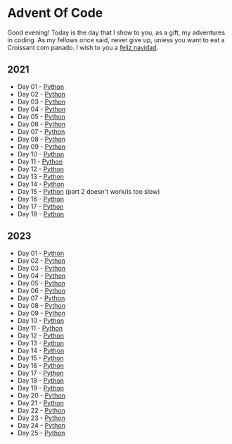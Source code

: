 # Advent Of Code

Good evening! Today is the day that I show to you, as a gift, my adventures in coding. As my fellows once said, never give up, unless you want to eat a Croissant com panado. I wish to you a [feliz navidad](https://youtu.be/ihW56Xa3XGQ).

## 2021
- Day 01 - [Python](<2021/day01>)
- Day 02 - [Python](<2021/day02>)
- Day 03 - [Python](<2021/day03>)
- Day 04 - [Python](<2021/day04>)
- Day 05 - [Python](<2021/day05>)
- Day 06 - [Python](<2021/day06>)
- Day 07 - [Python](<2021/day07>)
- Day 08 - [Python](<2021/day08>)
- Day 09 - [Python](<2021/day09>)
- Day 10 - [Python](<2021/day10>)
- Day 11 - [Python](<2021/day11>)
- Day 12 - [Python](<2021/day12>)
- Day 13 - [Python](<2021/day13>)
- Day 14 - [Python](<2021/day14>)
- Day 15 - [Python](<2021/day15>) (part 2 doesn't work/is too slow)
- Day 16 - [Python](<2021/day16>) 
- Day 17 - [Python](<2021/day17>)
- Day 18 - [Python](<2021/day18>)

## 2023
- Day 01 - [Python](<2023/day01>)
- Day 02 - [Python](<2023/day02>)
- Day 03 - [Python](<2023/day03>)
- Day 04 - [Python](<2023/day04>)
- Day 05 - [Python](<2023/day05>)
- Day 06 - [Python](<2023/day06>)
- Day 07 - [Python](<2023/day07>)
- Day 08 - [Python](<2023/day08>)
- Day 09 - [Python](<2023/day09>)
- Day 10 - [Python](<2023/day10>)
- Day 11 - [Python](<2023/day11>)
- Day 12 - [Python](<2023/day12>)
- Day 13 - [Python](<2023/day13>)
- Day 14 - [Python](<2023/day14>)
- Day 15 - [Python](<2023/day15>)
- Day 16 - [Python](<2023/day16>)
- Day 17 - [Python](<2023/day17>)
- Day 18 - [Python](<2023/day18>)
- Day 19 - [Python](<2023/day19>)
- Day 20 - [Python](<2023/day20>)
- Day 21 - [Python](<2023/day21>)
- Day 22 - [Python](<2023/day22>)
- Day 23 - [Python](<2023/day23>)
- Day 24 - [Python](<2023/day24>)
- Day 25 - [Python](<2023/day25>)
